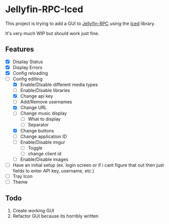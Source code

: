 # Jellyfin-RPC-Iced

This project is trying to add a GUI to [Jellyfin-RPC](https://github.com/radiicall/jellyfin-rpc) using the [Iced](https://github.com/iced-rs/iced) library.

It's very much WIP but should work just fine.

## Features
- [x] Display Status
- [x] Display Errors
- [x] Config reloading
- [ ] Config editing
  - [x] Enable/Disable different media types
  - [ ] Enable/Disable libraries
  - [x] Change api key
  - [ ] Add/Remove usernames
  - [x] Change URL
  - [ ] Change music display
    - [ ] What to display
    - [ ] Separator
  - [x] Change buttons
  - [ ] Change application ID
  - [ ] Enable/Disable imgur
    - [ ] Toggle
    - [ ] change client id
  - [ ] Enable/Disable images
- [ ] Have an initial setup (ex. login screen or if i cant figure that out then just fields to enter API key, username, etc.)
- [ ] Tray Icon
- [ ] Theme

## Todo
1. Create working GUI
2. Refactor GUI because its horribly written
